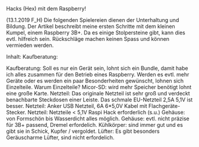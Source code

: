 Hacks (Hex) mit dem Raspberry!

(13.1.2019 F_H) Die folgenden Spielereien dienen der Unterhaltung und Bildung. Der Artikel beschreibt meine ersten Schritte mit dem kleinen Kumpel, einem Raspberry 3B+. Da es einige Stolpersteine gibt, kann dies evtl. hilfreich sein. Rückschläge machen keinen Spass und können vermieden werden.

Inhalt:
Kaufberatung:


Kaufberatung:
Soll es nur ein Gerät sein, lohnt sich ein Bundle, damit habe ich alles zusammen für den Betrieb eines Raspberry.
Werden es evtl. mehr Geräte oder es werden ein paar Besonderheiten gewünscht, lohnen sich Einzelteile.
Warum Einzelteile?
Micor-SD: wird mehr Speicher benötigt lohnt eine große Karte.
Netzteil: Das originale Netzteil ist sehr groß und verdeckt benachbarte Steckdosen einer Leiste. Das schmale EU-Netzteil 2,5A 5,1V ist besser.
Netzteil: Anker USB Netzteil, 6A 6*5,0V Kabel mit Flachgeräte-Stecker.
Netzteil: Netzteile < 5,1V Raspi Hack erforderlich (s.u.)
Gehäuse: von Formschön bis Wasserdicht alles möglich.
Gehäuse: evtl. nicht präzise für 3B+ passend, Dremel erfordelich.
Kühlkörper: sind immer gut und es gibt sie in Schick, Kupfer / vergoldet.
Lüfter: Es gibt besonders Geräuscharme Lüfter, sind nicht erfordelich.
